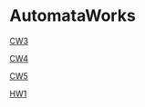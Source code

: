 # AutomataWorks
<a href="https://gokcedastan.github.io/AutomataWorks/RegExp.html" rel="nofollow" >CW3 </a>

<a href="https://gokcedastan.github.io/AutomataWorks/palindrome.html" rel="nofollow" >CW4 </a>

<a href="https://gokcedastan.github.io/AutomataWorks/Expression.html" rel="nofollow" >CW5 </a>

<a href="https://gokcedastan.github.io/AutomataWorks/HW1.html" rel="nofollow" >HW1</a>
